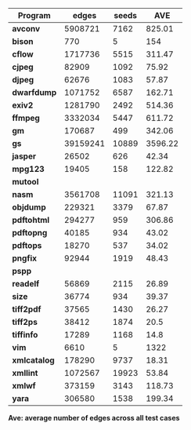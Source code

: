 | **Program**   | **edges** | **seeds** | **AVE** |
|---------------|-----------|-----------|----------|
| **avconv**    | 5908721   | 7162      | 825.01   |
| **bison**     | 770       | 5         | 154      |
| **cflow**     | 1717736   | 5515      | 311.47   |
| **cjpeg**     | 82909     | 1092      | 75.92    |
| **djpeg**     | 62676     | 1083      | 57.87    |
| **dwarfdump** | 1071752   | 6587      | 162.71   |
| **exiv2**     | 1281790   | 2492      | 514.36   |
| **ffmpeg**    | 3332034   | 5447      | 611.72   |
| **gm**        | 170687    | 499       | 342.06   |
| **gs**        | 39159241  | 10889     | 3596.22  |
| **jasper**    | 26502     | 626       | 42.34    |
| **mpg123**    | 19405     | 158       | 122.82   |
| **mutool**    |           |           |          |
| **nasm**      | 3561708   | 11091     | 321.13   |
| **objdump**   | 229321    | 3379      | 67.87    |
| **pdftohtml** | 294277    | 959       | 306.86   |
| **pdftopng**  | 40185     | 934       | 43.02    |
| **pdftops**   | 18270     | 537       | 34.02    |
| **pngfix**    | 92944     | 1919      | 48.43    |
| **pspp**       |         |       |         |
| **readelf**    | 56869   | 2115  | 26.89   |
| **size**       | 36774   | 934   | 39.37   |
| **tiff2pdf**   | 37565   | 1430  | 26.27   |
| **tiff2ps**    | 38412   | 1874  | 20.5    |
| **tiffinfo**   | 17289   | 1168  | 14.8    |
| **vim**        | 6610    | 5     | 1322    |
| **xmlcatalog** | 178290  | 9737  | 18.31   |
| **xmllint**    | 1072567 | 19923 | 53.84   |
| **xmlwf**      | 373159  | 3143  | 118.73  |
| **yara**       | 306580  | 1538  | 199.34  |



**Ave: average number of edges across all test cases**